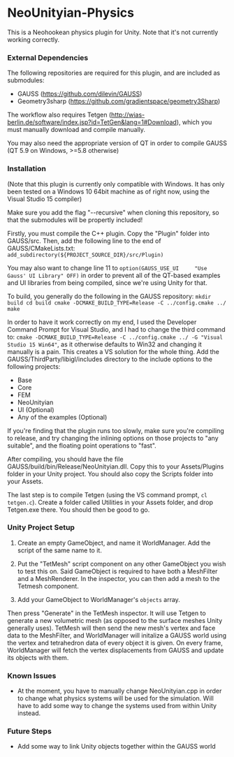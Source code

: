 # NeoUnityian-Physics
This is a Neohookean physics plugin for Unity.  Note that it's not currently working correctly.

### External Dependencies
The following repositories are required for this plugin, and are included as submodules:
- GAUSS (https://github.com/dilevin/GAUSS)
- Geometry3sharp (https://github.com/gradientspace/geometry3Sharp)

The workflow also requires Tetgen (http://wias-berlin.de/software/index.jsp?id=TetGen&lang=1#Download), which you must manually download and compile manually.

You may also need the appropriate version of QT in order to compile GAUSS (QT 5.9 on Windows, >=5.8 otherwise)

### Installation
(Note that this plugin is currently only compatible with Windows. It has only been tested on a Windows 10 64bit machine as of right now, using the Visual Studio 15 compiler)

Make sure you add the flag "--recursive" when cloning this repository, so that the submodules will be propertly included!

Firstly, you must compile the C++ plugin.  Copy the "Plugin" folder into GAUSS/src. Then, add the following line to the end of GAUSS/CMakeLists.txt: `add_subdirectory(${PROJECT_SOURCE_DIR}/src/Plugin)`

You may also want to change line 11 to `option(GAUSS_USE_UI     "Use Gauss' UI Library" OFF)` in order to prevent all of the QT-based examples and UI libraries from being compiled, since we're using Unity for that.

To build, you generally do the following in the GAUSS repository:
`mkdir build
cd build
cmake -DCMAKE_BUILD_TYPE=Release -C ../config.cmake ../
make`

In order to have it work correctly on my end, I used the Developer Command Prompt for Visual Studio, and I had to change the third command to: `cmake -DCMAKE_BUILD_TYPE=Release -C ../config.cmake ../ -G "Visual Studio 15 Win64"`, as it otherwise defaults to Win32 and changing it manually is a pain. This creates a VS solution for the whole thing. Add the GAUSS/ThirdParty/libigl/includes directory to the include options to the following projects:
- Base
- Core
- FEM
- NeoUnityian
- UI (Optional)
- Any of the examples (Optional)

If you're finding that the plugin runs too slowly, make sure you're compiling to release, and try changing the inlining options on those projects to "any suitable", and the floating point operations to "fast".

After compiling, you should have the file GAUSS/build/bin/Release/NeoUnityian.dll. Copy this to your Assets/Plugins folder in your Unity project.  You should also copy the Scripts folder into your Assets.

The last step is to compile Tetgen (using the VS command prompt, `cl tetgen.c`). Create a folder called Utilities in your Assets folder, and drop Tetgen.exe there.  You should then be good to go.

### Unity Project Setup

1. Create an empty GameObject, and name it WorldManager.  Add the script of the same name to it.

2. Put the "TetMesh" script component on any other GameObject you wish to test this on.  Said GameObject is required to have both a MeshFilter and a MeshRenderer.  In the inspector, you can then add a mesh to the Tetmesh component.

3. Add your GameObject to WorldManager's `objects` array.  

Then press "Generate" in the TetMesh inspector. It will use Tetgen to generate a new volumetric mesh (as opposed to the surface meshes Unity generally uses).  TetMesh will then send the new mesh's vertex and face data to the MeshFilter, and WorldManager will initalize a GAUSS world using the vertex and tetrahedron data of every object it is given. On every frame, WorldManager will fetch the vertex displacements from GAUSS and update its objects with them.

### Known Issues

- At the moment, you have to manually change NeoUnityian.cpp in order to change what physics systems will be used for the simulation.  Will have to add some way to change the systems used from within Unity instead.

### Future Steps

- Add some way to link Unity objects together within the GAUSS world
